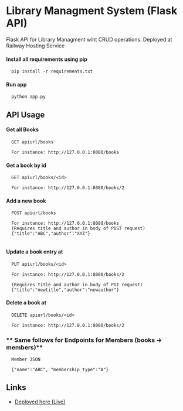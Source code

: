
# Library Managment System (Flask API)

Flask API for Library Managment wiht CRUD operations. Deployed at Railway Hosting Service



#### Install all requirements using pip

```http
  pip install -r requirements.txt

```
#### Run app

```http
  python app.py
```

## API Usage

#### Get all Books

```http
  GET apiurl/books

  For instance: http://127.0.0.1:8080/books
```

#### Get a book by id

```http
  GET apiurl/books/<id>

  For instance: http://127.0.0.1:8080/books/2  
```

#### Add a new book

```http
  POST apiurl/books

  For instance: http://127.0.0.1:8080/books
  (Requires title and author in body of POST request) 
  {"title":"ABC","author":"XYZ"}
  
```

#### Update a book entry at <id>

```http
  PUT apiurl/books/<id>

  For instance: http://127.0.0.1:8080/books/2

  (Requires title and author in body of PUT request) 
  {"title":"newtitle","author":"newauthor"}  
```

#### Delete a book at <id>

```http
  DELETE apiurl/books/<id>

  For instance: http://127.0.0.1:8080/books/2 
```


### ** Same follows for Endpoints for Members (books -> members)** 

```http
  Member JSON

  {"name":"ABC", "membership_type":"A"}
```



## Links

 - [Deployed here (Live) ](https://library-managment-service-production.up.railway.app/books)




